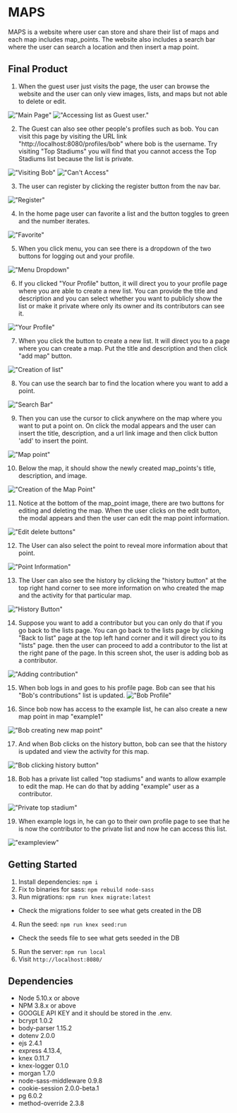 # MAPS

MAPS is a website where user can store and share their list of maps and each map includes map_points. The website also includes a search bar where the user can search  a location and then insert a map point.

## Final Product

1. When the guest user just visits the page, the user can browse the website and the user can only view images, lists, and maps but not able to delete or edit.

  !["Main Page"](https://github.com/vivienfan/Miterm_Map/blob/master/docs/main%20page.png)
  !["Accessing list as Guest user."](https://github.com/vivienfan/Miterm_Map/blob/master/docs/notloggedinview.png)

2. The Guest can also see other people's profiles such as bob. You can visit this page by visiting the URL link "http://localhost:8080/profiles/bob" where bob is the username. Try visiting "Top Stadiums" you will find that you cannot access the Top Stadiums list because the list is private.

  !["Visiting Bob"](https://github.com/vivienfan/Miterm_Map/blob/master/docs/visitingbobpage.png)
  !["Can't Access"](https://github.com/vivienfan/Miterm_Map/blob/master/docs/accesstohostdenied.png)

3. The user can register by clicking the register button from the nav bar.  

  !["Register"](https://github.com/vivienfan/Miterm_Map/blob/master/docs/register.png)

4. In the home page user can favorite a list and the button toggles to green and the number iterates.

  !["Favorite"](https://github.com/vivienfan/Miterm_Map/blob/master/docs/favorite.png)

5. When you click menu, you can see there is a dropdown of the two buttons for logging out and your profile.

  !["Menu Dropdown"](https://github.com/vivienfan/Miterm_Map/blob/master/docs/menu)

6. If you clicked "Your Profile" button, it will direct you to your profile page where you are able to create a new list. You can provide the title and description and you can select whether you want to publicly show the list or make it private where only its owner and its contributors can see it.

  !["Your Profile"](https://github.com/vivienfan/Miterm_Map/blob/master/docs/creatinganewlist.png)


7. When you click the button to create a new list. It will direct you to a page where you can create a map. Put the title and description and then click "add map" button.

!["Creation of list"](https://github.com/vivienfan/Miterm_Map/blob/master/docs/creatingamap.png)

8. You can use the search bar to find the location where you want to add a point.

!["Search Bar"](https://github.com/vivienfan/Miterm_Map/blob/master/docs/viewingmap.png)

9. Then you can use the cursor to click anywhere on the map where you want to put a point on. On click the modal appears and the user can insert the title, description, and a url link image and then click button 'add' to insert the point.

!["Map point"](https://github.com/vivienfan/Miterm_Map/blob/master/docs/newpointpopup.png)

10. Below the map, it should show the newly created map_points's title, description, and image.

!["Creation of the Map Point"](https://github.com/vivienfan/Miterm_Map/blob/master/docs/mappointcreation)


11. Notice at the bottom of the map_point image, there are two buttons for editing and deleting the map. When the user clicks on the edit button, the modal appears and then the user can edit the map point information.

!["Edit delete buttons"](https://github.com/vivienfan/Miterm_Map/blob/master/docs/mappointedit2.png)

12. The User can also select the point to reveal more information about that point.

!["Point Information"](https://github.com/vivienfan/Miterm_Map/blob/master/docs/clickingmappoint.png)

13. The User can also see the history by clicking the "history button" at the top right hand corner to see more information on who created the map and the activity for that particular map.

!["History Button"](https://github.com/vivienfan/Miterm_Map/blob/master/docs/history.png)

14. Suppose you want to add a contributor but you can only do that if you go back to the lists page. You can go back to the lists page by clicking "Back to list" page at the top left hand corner and it will direct you to its "lists" page. then the user can proceed to add a contributor to the list at the right pane of the page. In this screen shot, the user is adding bob as a contributor.

!["Adding contribution"](https://github.com/vivienfan/Miterm_Map/blob/master/docs/addContr.png)

15. When bob logs in and goes to his profile page. Bob can see that his "Bob's contributions" list is updated.
!["Bob Profile"](https://github.com/vivienfan/Miterm_Map/blob/master/docs/bobcontribution.png)

16. Since bob now has access to the example list, he can also create a new map point in map "example1"

!["Bob creating new map point"](https://github.com/vivienfan/Miterm_Map/blob/master/docs/bobcreatingthepoint.png)

17. And when Bob clicks on the history button, bob can see that the history is updated and view the activity for this map.

 !["Bob clicking history button"](https://github.com/vivienfan/Miterm_Map/blob/master/docs/historybob.png)

18. Bob has a private list called "top stadiums" and wants to allow example to edit the map. He can do that by adding "example" user as a contributor.

!["Private top stadium"](https://github.com/vivienfan/Miterm_Map/blob/master/docs/addedprivatecont.png)

19. When example logs in, he can go to their own profile page to see that he is now the contributor to the private list and now he can access this list.

!["exampleview"](https://github.com/vivienfan/Miterm_Map/blob/master/docs/examplecanviewprivate.png)  

## Getting Started

1. Install dependencies: `npm i`
2. Fix to binaries for sass: `npm rebuild node-sass`
3. Run migrations: `npm run knex migrate:latest`
  - Check the migrations folder to see what gets created in the DB
4. Run the seed: `npm run knex seed:run`
  - Check the seeds file to see what gets seeded in the DB
5. Run the server: `npm run local`
6. Visit `http://localhost:8080/`

## Dependencies

- Node 5.10.x or above
- NPM 3.8.x or above
- GOOGLE API KEY and it should be stored in the .env.
- bcrypt 1.0.2
- body-parser 1.15.2
- dotenv 2.0.0
- ejs 2.4.1
- express 4.13.4,
- knex 0.11.7
- knex-logger  0.1.0
- morgan 1.7.0
- node-sass-middleware 0.9.8
- cookie-session 2.0.0-beta.1
- pg 6.0.2
- method-override 2.3.8
